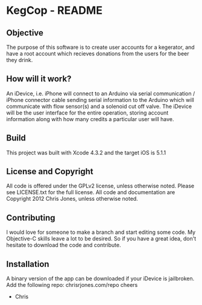 # KegCop - README

## Objective
The purpose of this software is to create user accounts for a kegerator, and have a root account which recieves donations from the users for the beer they drink.

## How will it work?
An iDevice, i.e. iPhone will connect to an Arduino via serial communication / iPhone connector cable sending serial information to the Arduino which will communicate with flow sensor(s) and a solenoid cut off valve.  The iDevice will be the user interface for the entire operation, storing account information along with how many credits a particular user will have.

## Build
This project was built with Xcode 4.3.2 and the target iOS is 5.1.1

## License and Copyright
All code is offered under the GPLv2 license, unless otherwise noted.  Please see LICENSE.txt for
the full license.  All code and documentation are Copyright 2012 Chris Jones, unless otherwise
noted.

## Contributing
I would love for someone to make a branch and start editing some code.  My Objective-C skills leave
a lot to be desired.  So if you have a great idea, don't hesitate to download the code and
contribute.

## Installation
A binary version of the app can be downloaded if your iDevice is jailbroken.  Add the following
repo: chrisrjones.com/repo
cheers
- Chris
